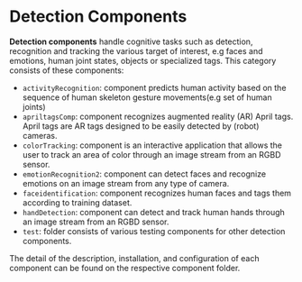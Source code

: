 # Detection Components

**Detection components** handle cognitive tasks such as detection, recognition and tracking the various target of interest, e.g faces and emotions, human joint states, objects or specialized tags. This category consists of these components:
- `activityRecognition`: component predicts human activity based on the sequence of human skeleton gesture movements(e.g set of human joints)
- `apriltagsComp`: component recognizes augmented reality (AR) April tags. April tags are AR tags designed to be easily detected by (robot) cameras.
- `colorTracking`: component is an interactive application that allows the user to track an area of color through an image stream from an RGBD sensor.
- `emotionRecognition2`: component can detect faces and recognize emotions on an image stream from any type of camera.
- `faceidentification`: component recognizes human faces and tags them according to training dataset.
- `handDetection`: component can detect and track human hands through an image stream from an RGBD sensor.
- `test`: folder consists of various testing components for other detection components.

The detail of the description, installation, and configuration of each component can be found on the respective component folder.

